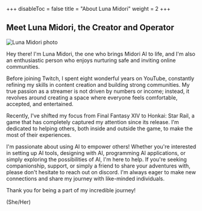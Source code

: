 +++
disableToc = false
title = "About Luna Midori"
weight = 2
+++

## Meet Luna Midori, the Creator and Operator
![Luna Midori photo](https://tea-cup.midori-ai.xyz/download/lunamidoriphoto.png)

Hey there! I'm Luna Midori, the one who brings Midori AI to life, and I'm also an enthusiastic person who enjoys nurturing safe and inviting online communities.

Before joining Twitch, I spent eight wonderful years on YouTube, constantly refining my skills in content creation and building strong communities. My true passion as a streamer is not driven by numbers or income; instead, it revolves around creating a space where everyone feels comfortable, accepted, and entertained.

Recently, I've shifted my focus from Final Fantasy XIV to Honkai: Star Rail, a game that has completely captured my attention since its release. I'm dedicated to helping others, both inside and outside the game, to make the most of their experiences.

I'm passionate about using AI to empower others! Whether you're interested in setting up AI tools, designing with AI, programming AI applications, or simply exploring the possibilities of AI, I'm here to help. If you're seeking companionship, support, or simply a friend to share your adventures with, please don't hesitate to reach out on discord. I'm always eager to make new connections and share my journey with like-minded individuals.

Thank you for being a part of my incredible journey!

(She/Her)